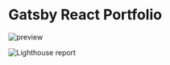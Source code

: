 # Gatsby React Portfolio

![preview](https://github.com/bgoonz/gatsby-react-portfolio/blob/master/static/portfolio.png?raw=true)

![Lighthouse report](https://i.imgur.com/4vjR7Xh.png)

